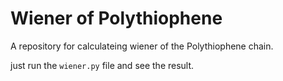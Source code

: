 # Wiener of Polythiophene 

A repository for calculateing wiener of the Polythiophene chain.

just run the `wiener.py` file and see the result.